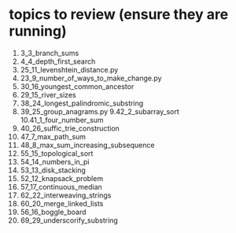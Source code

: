 # topics to review (ensure they are running)
1. 3_3_branch_sums
2. 4_4_depth_first_search
3. 25_11_levenshtein_distance.py
4. 23_9_number_of_ways_to_make_change.py
5. 30_16_youngest_common_ancestor
6. 29_15_river_sizes
7. 38_24_longest_palindromic_substring
8. 39_25_group_anagrams.py
9.42_2_subarray_sort
10.41_1_four_number_sum
11. 40_26_suffic_trie_construction
12. 47_7_max_path_sum
13. 48_8_max_sum_increasing_subsequence
14. 55_15_topological_sort
15. 54_14_numbers_in_pi
16. 53_13_disk_stacking
17. 52_12_knapsack_problem
18. 57_17_continuous_median
19. 62_22_interweaving_strings
20. 60_20_merge_linked_lists
21. 56_16_boggle_board
22. 69_29_underscorify_substring



